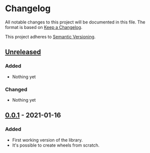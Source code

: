 # Changelog

All notable changes to this project will be documented in this file.
The format is based on [Keep a Changelog](https://keepachangelog.com/en/1.0.0/).

This project adheres to [Semantic Versioning](https://semver.org/spec/v2.0.0.html).

## [Unreleased]
### Added
- Nothing yet

### Changed
- Nothing yet

## [0.0.1] - 2021-01-16
### Added
- First working version of the library.
- It's possible to create wheels from scratch.

[unreleased]: https://github.com/mrmino/wheelfile/compare/v0.0.1...HEAD
[0.0.1]: https://github.com/mrmino/wheelfile/releases/tags/v0.0.1
